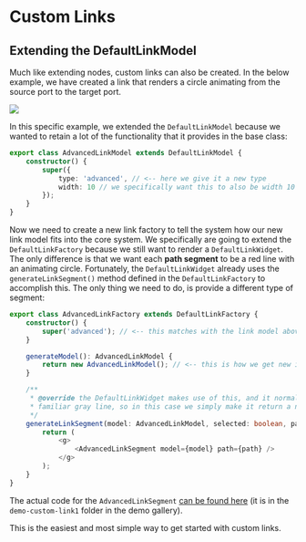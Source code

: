 # Custom Links

## Extending the DefaultLinkModel

Much like extending nodes, custom links can also be created.
In the below example, we have created a link that renders a circle animating from the source port to the target port.

![](./images/custom-link.png)

In this specific example, we extended the `DefaultLinkModel` because we wanted to retain
a lot of the functionality that it provides in the base class:

```typescript
export class AdvancedLinkModel extends DefaultLinkModel {
	constructor() {
		super({
			type: 'advanced', // <-- here we give it a new type
			width: 10 // we specifically want this to also be width 10
		});
	}
}
```

Now we need to create a new link factory to tell the system how our new link model fits into the core system. We specifically are going to extend the `DefaultLinkFactory` because we still want to render a `DefaultLinkWidget`. The only difference is that we want each __path segment__ to be a red line with an animating circle. Fortunately, the `DefaultLinkWidget` already uses the `generateLinkSegment()` method defined in the `DefaultLinkFactory` to accomplish this. The only thing we need to do, is provide a different type of segment:

```typescript
export class AdvancedLinkFactory extends DefaultLinkFactory {
	constructor() {
		super('advanced'); // <-- this matches with the link model above
	}

	generateModel(): AdvancedLinkModel {
		return new AdvancedLinkModel(); // <-- this is how we get new instances
	}

    /**
     * @override the DefaultLinkWidget makes use of this, and it normally renders that
     * familiar gray line, so in this case we simply make it return a new advanced segment.
     */
	generateLinkSegment(model: AdvancedLinkModel, selected: boolean, path: string) {
		return (
			<g>
				<AdvancedLinkSegment model={model} path={path} />
			</g>
		);
	}
}
```

The actual code for the `AdvancedLinkSegment` [can be found here](https://github.com/piotrmitrega/react-diagrams/blob/master/packages/diagrams-demo-gallery/demos/demo-custom-link1/index.tsx) (it is in the `demo-custom-link1` folder in the demo gallery).

This is the easiest and most simple way to get started with custom links.
